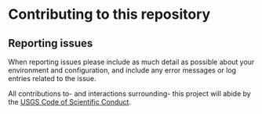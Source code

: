 Contributing to this repository
===============================

Reporting issues
----------------

When reporting issues please include as much detail as possible
about your environment and configuration, and include any error
messages or log entries related to the issue.

All contributions to- and interactions surrounding- this project will abide by
the [USGS Code of Scientific Conduct][1].



[1]: https://www2.usgs.gov/fsp/fsp_code_of_scientific_conduct.asp
